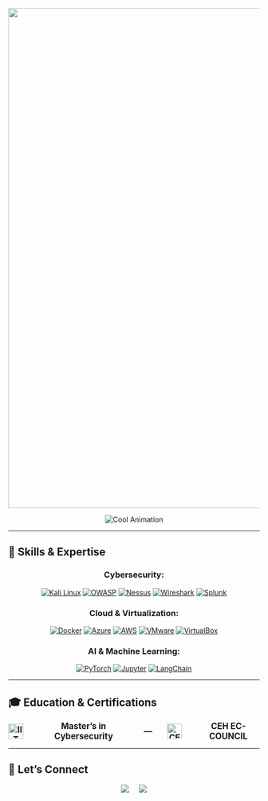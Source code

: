 <img src="https://via.placeholder.com/1200x300.png?text=Kuladeep+Bhushan+Mantri" width="1000"> <!-- Replace with your custom banner image -->

<div align="center">
    <img src="https://readme-typing-svg.demolab.com?font=Fira+Code&weight=500&size=30&duration=2000&pause=1000&color=B8416B&center=true&vCenter=true&width=800&lines=Building+Secure+Systems;Exploring+AI+Possibilities;Cybersecurity+Professional;Committed+to+Continuous+Learning" alt="Cool Animation">
</div>

---

## 🌟 Skills & Expertise

<div align="center">

### **Cybersecurity:**

[![Kali Linux](https://img.shields.io/badge/Kali_Linux-557C94?style=for-the-badge&logo=kalilinux&logoColor=white)](https://www.kali.org/) [![OWASP](https://img.shields.io/badge/OWASP-000000?style=for-the-badge&logo=owasp&logoColor=white)](https://owasp.org/) [![Nessus](https://img.shields.io/badge/Nessus-005571?style=for-the-badge&logo=tenable&logoColor=white)](https://www.tenable.com/products/nessus) [![Wireshark](https://img.shields.io/badge/Wireshark-1679A7?style=for-the-badge&logo=wireshark&logoColor=white)](https://www.wireshark.org/) [![Splunk](https://img.shields.io/badge/Splunk-64A526?style=for-the-badge&logo=splunk&logoColor=white)](https://www.splunk.com/)

### **Cloud & Virtualization:**

[![Docker](https://img.shields.io/badge/Docker-2496ED?style=for-the-badge&logo=docker&logoColor=white)](https://www.docker.com/) [![Azure](https://img.shields.io/badge/Azure-0089D6?style=for-the-badge&logo=microsoftazure&logoColor=white)](https://azure.microsoft.com/) [![AWS](https://img.shields.io/badge/AWS-FF9900?style=for-the-badge&logo=amazonaws&logoColor=white)](https://aws.amazon.com/) [![VMware](https://img.shields.io/badge/VMware-607078?style=for-the-badge&logo=vmware&logoColor=white)](https://www.vmware.com/) [![VirtualBox](https://img.shields.io/badge/VirtualBox-183A61?style=for-the-badge&logo=virtualbox&logoColor=white)](https://www.virtualbox.org/)

### **AI & Machine Learning:**

[![PyTorch](https://img.shields.io/badge/PyTorch-EE4C2C?style=for-the-badge&logo=pytorch&logoColor=white)](https://pytorch.org/) [![Jupyter](https://img.shields.io/badge/Jupyter-F37626?style=for-the-badge&logo=jupyter&logoColor=white)](https://jupyter.org/) [![LangChain](https://img.shields.io/badge/LangChain-37a779?style=for-the-badge&logo=langchain&logoColor=white)](https://langchain.com/)

</div>

---

## 🎓 Education & Certifications

<div align="center" style="display: flex; justify-content: center; align-items: center; gap: 30px; font-weight: bold; font-size: 1.2em;">
    <img src="https://upload.wikimedia.org/wikipedia/commons/4/44/Illinois_Institute_of_Technology_logo.svg" alt="IIT Logo" width="30">
    <span>Master’s in Cybersecurity</span>
    <span>&mdash;</span>
    <img src="https://upload.wikimedia.org/wikipedia/commons/thumb/7/77/CEH_badge.svg/1200px-CEH_badge.svg.png" alt="CEH Logo" width="30">
    <span>CEH EC-COUNCIL</span>
</div>

---

## 🤝 Let’s Connect

<div align="center" style="display: flex; justify-content: center; align-items: center; gap: 20px;">
    <a href="mailto:kuladeepbmantri@gmail.com"><img src="https://img.shields.io/badge/Email-kuladeepbmantri%40gmail.com-red?style=for-the-badge&logo=gmail"></a>
    <a href="https://linkedin.com/in/kuladeepmantri" target="_blank"><img src="https://img.shields.io/badge/LinkedIn-Connect-blue?style=for-the-badge&logo=linkedin"></a>
</div>
